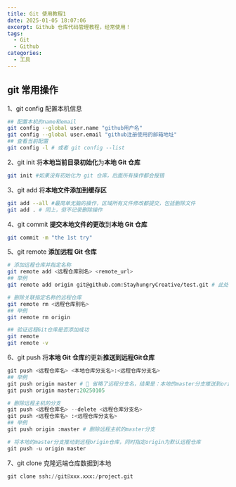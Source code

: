 ```yaml
---
title: Git 使用教程1
date: 2025-01-05 18:07:06
excerpt: Github 仓库代码管理教程，经常使用！
tags:
  - Git
  - Github
categories:
  - 工具
---
```


## git 常用操作

1、git config 配置本机信息

```bash
## 配置本机的name和email
git config --global user.name "github用户名"
git config --global user.email "github注册使用的邮箱地址" 
## 查看当前配置
git config -l # 或者 git config --list
```



2、git init 将**本地当前目录初始化**为**本地 Git 仓库**

```bash
git init #如果没有初始化为 git 仓库，后面所有操作都会报错
```



3、git add 将**本地文件添加到缓存区**

```bash
git add --all #最简单无脑的操作，区域所有文件修改都提交，包括删除文件
git add . # 同上，但不记录删除操作
```



4、git commit **提交本地文件的更改**到**本地 Git 仓库**

```bash
git commit -m "the 1st try"
```



5、git remote **添加远程 Git 仓库**	

```bash
# 添加远程仓库并指定名称
git remote add <远程仓库别名> <remote_url>
## 举例
git remote add origin git@github.com:StayhungryCreative/test.git # 此处的origin是远程仓库的别名，可以改成任意其她名称

# 删除关联指定名称的远程仓库
git remote rm <远程仓库别名>
## 举例
git remote rm origin

## 验证远程Git仓库是否添加成功
git remote
git remote -v
```



6、git push 将**本地 Git 仓库**的更新**推送到远程Git仓库**

```python
git push <远程仓库名> <本地仓库分支名>:<远程仓库分支名> 
## 举例
git push origin master # 🌳 省略了远程分支名，结果是：本地的master分支推送到origin主机的master分支，如果远程不存在master分支，则新建。
git push origin master:20250105

# 删除远程主机的分支
git push <远程仓库名> --delete <远程仓库分支名>
git push <远程仓库名> :<远程仓库分支名>
## 举例
git push origin :master # 删除远程主机的master分支

# 将本地的master分支推动到远程origin仓库，同时指定origin为默认远程仓库
git push -u origin master 
```



7、git clone 克隆远端仓库数据到本地

```python
git clone ssh://git@xxx.xxx:/project.git
```

